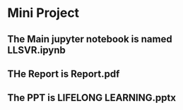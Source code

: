 # Mini Project
## The Main jupyter notebook is named LLSVR.ipynb
## THe Report is Report.pdf
## The PPT is LIFELONG LEARNING.pptx

